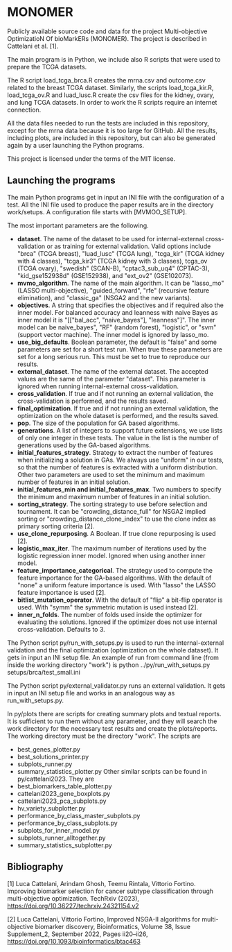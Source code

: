 # MONOMER

Publicly available source code and data for the project Multi-objective OptimizatioN Of bioMarkERs (MONOMER).
The project is described in Cattelani et al. [1].

The main program is in Python, we include also R scripts that were used to prepare the TCGA datasets.

The R script load_tcga_brca.R creates the mrna.csv and outcome.csv related to the breast TCGA dataset.
Similarly, the scripts load_tcga_kir.R, load_tcga_ov.R and luad_lusc.R create the csv files for the kidney,
ovary, and lung TCGA datasets.
In order to work the R scripts require an internet connection.

All the data files needed to run the tests are included in this repository, except for the mrna data because
it is too large for GitHub. All the results, including plots, are included in this repository,
but can also be generated again by a user launching the Python programs.

This project is licensed under the terms of the MIT license.

## Launching the programs

The main Python programs get in input an INI file with the configuration of a test. All the INI file used to produce
the paper results are in the directory work/setups.
A configuration file starts with [MVMOO_SETUP].

The most important parameters are the following.
- **dataset**. The name of the dataset to be used for internal-external cross-validation or as training for
external validation. Valid options include "brca" (TCGA breast), "luad_lusc" (TCGA lung),
"tcga_kir" (TCGA kidney with 4 classes), "tcga_kir3" (TCGA kidney with 3 classes), tcga_ov (TCGA ovary),
"swedish" (SCAN-B), "cptac3_sub_uq4" (CPTAC-3), "kid_gse152938d" (GSE152938), and "ext_ov2" (GSE102073).
- **mvmo_algorithm**. The name of the main algorithm. It can be "lasso_mo" (LASSO multi-objective), "guided_forward",
"rfe" (recursive feature elimination), and "classic_ga" (NSGA2 and the new variants).
- **objectives**. A string that specifies the objectives and if required also the inner model. For balanced accuracy and
leanness with naive Bayes as inner model it is "[["bal_acc", "naive_bayes"], "leanness"]". The inner model can be
naive_bayes", "RF" (random forest), "logistic", or "svm" (support vector machine).
The inner model is ignored by lasso_mo.
- **use_big_defaults**. Boolean parameter, the default is "false" and some parameters are set for a short test run.
When true these parameters are set for a long serious run. This must be set to true to reproduce our results.
- **external_dataset**. The name of the external dataset. The accepted values are the same of the parameter "dataset".
This parameter is ignored when running internal-external cross-validation.
- **cross_validation**. If true and if not running an external validation, the cross-validation is performed, and the
results saved.
- **final_optimization**. If true and if not running an external validation, the optimization on the whole dataset is
performed, and the results saved.
- **pop**. The size of the population for GA based algorithms.
- **generations**. A list of integers to support future extensions, we use lists of only one integer in these tests.
The value in the list is the number of generations used by the GA-based algorithms.
- **initial_features_strategy**. Strategy to extract the number of features when initializing a solution in GAs.
We always use "uniform" in our tests, so that the number of features is extracted with a uniform distribution.
Other two parameters are used to set the minimum and maximum number of features in an initial solution.
- **initial_features_min and initial_features_max**. Two numbers to specify the minimum and maximum number of features in an
initial solution.
- **sorting_strategy**. The sorting strategy to use before selection and tournament. It can be "crowding_distance_full"
for NSGA2 implied sorting or "crowding_distance_clone_index" to use the clone index as primary sorting criteria [2].
- **use_clone_repurposing**. A Boolean. If true clone repurposing is used [2].
- **logistic_max_iter**. The maximum number of iterations used by the logistic regression inner model. Ignored when using
another inner model.
- **feature_importance_categorical**. The strategy used to compute the feature importance for the GA-based algorithms.
With the default of "none" a uniform feature importance is used. With "lasso" the LASSO feature importance is used [2].
- **bitlist_mutation_operator**. With the default of "flip" a bit-flip operator is used. With "symm" the symmetric mutation
is used instead [2].
- **inner_n_folds**. The number of folds used inside the optimizer for evaluating the solutions. Ignored if the optimizer
does not use internal cross-validation. Defaults to 3.

The Python script py/run_with_setups.py is used to run the internal-external validation and the final optimization
(optimization on the whole dataset). It gets in input an INI setup file. An example of run from command line
(from inside the working directory "work") is
python ../py/run_with_setups.py setups/brca/test_small.ini

The Python script py/external_validator.py runs an external validation. It gets in input an INI setup file
and works in an analogous way as run_with_setups.py.

In py/plots there are scripts for creating summary plots and textual reports.
It is sufficient to run them without any parameter, and they
will search the work directory for the necessary test results and create the plots/reports.
The working directory must be the directory "work". The scripts are
- best_genes_plotter.py
- best_solutions_printer.py
- subplots_runner.py
- summary_statistics_plotter.py
Other similar scripts can be found in py/cattelani2023. They are
- best_biomarkers_table_plotter.py
- cattelani2023_gene_boxplots.py
- cattelani2023_pca_subplots.py
- hv_variety_subplotter.py
- performance_by_class_master_subplots.py
- performance_by_class_subplots.py
- subplots_for_inner_model.py
- subplots_runner_alltogether.py
- summary_statistics_subplotter.py

## Bibliography

[1] Luca Cattelani, Arindam Ghosh, Teemu Rintala, Vittorio Fortino. Improving biomarker selection for cancer subtype classification through multi-objective optimization. TechRxiv (2023), https://doi.org/10.36227/techrxiv.24321154.v2

[2] Luca Cattelani, Vittorio Fortino, Improved NSGA-II algorithms for multi-objective biomarker discovery, Bioinformatics, Volume 38, Issue Supplement_2, September 2022, Pages ii20–ii26, https://doi.org/10.1093/bioinformatics/btac463
